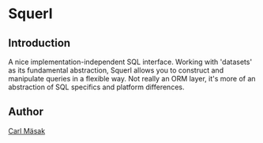 # Squerl

## Introduction

A nice implementation-independent SQL interface. Working with 'datasets'
as its fundamental abstraction, Squerl allows you to construct and
manipulate queries in a flexible way. Not really an ORM layer, it's more
of an abstraction of SQL specifics and platform differences.

## Author

[Carl Mäsak](https://github.com/masak/)
